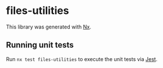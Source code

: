 # files-utilities

This library was generated with [Nx](https://nx.dev).

## Running unit tests

Run `nx test files-utilities` to execute the unit tests via [Jest](https://jestjs.io).
